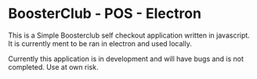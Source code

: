 # BoosterClub - POS - Electron

This is a Simple Boosterclub self checkout application written in javascript. It is currently ment to be ran in electron and used locally.

Currently this application is in development and will have bugs and is not completed. Use at own risk.






